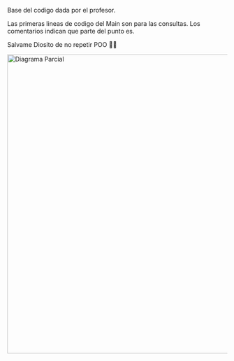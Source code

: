 Base del codigo dada por el profesor.

Las primeras lineas de codigo del Main son para las consultas.
Los comentarios indican que parte del punto es.

Salvame Diosito de no repetir POO 🙏🙏

<img width="800" height="684" alt="Diagrama Parcial" src="https://github.com/user-attachments/assets/94839d17-323b-423f-917e-f8e13fba4d93" />
